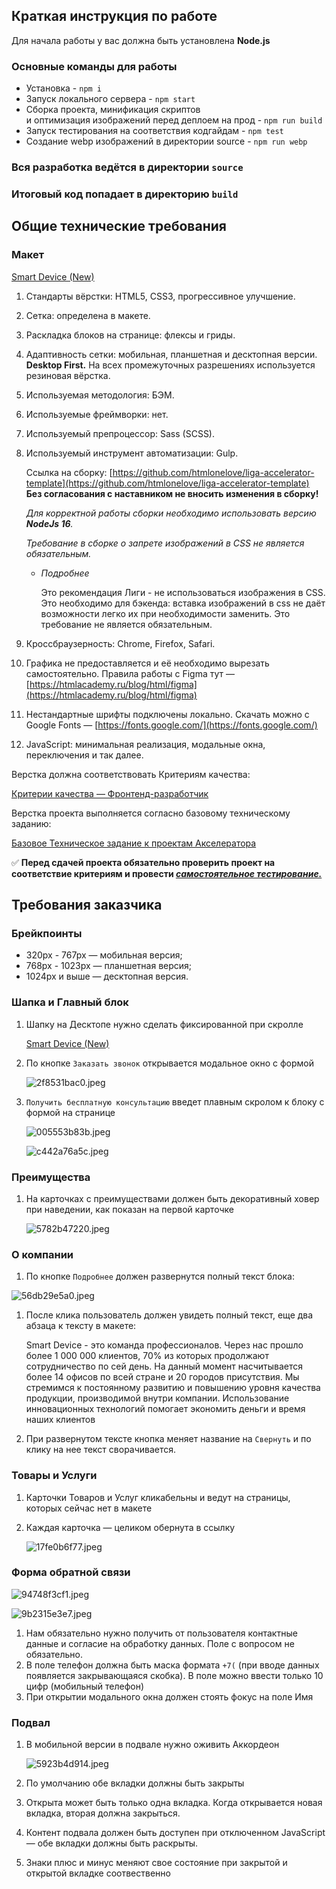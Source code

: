 ## Краткая инструкция по работе
Для начала работы у вас должна быть установлена **Node.js**

### Основные команды для работы
- Установка - `npm i`
- Запуск локального сервера - `npm start`
- Сборка проекта, минификация скриптов <br>
и оптимизация изображений перед деплоем на прод - `npm run build`
- Запуск тестирования на соответствия кодгайдам - `npm test`
- Создание webp изображений в директории source - `npm run webp`

### Вся разработка ведётся в директории `source`
### Итоговый код попадает в директорию `build`

## **Общие технические требования**

### Макет

[Smart Device (New)](https://www.figma.com/file/dFksQNA2TgF4drIQzIVd8I/%D0%A4%D1%80%D0%BE%D0%BD%D1%82%D0%B5%D0%BD%D0%B4-%D0%90%D0%BA%D1%81%D0%B5%D0%BB%D0%B5%D1%80%D0%B0%D1%82%D0%BE%D1%80---Smart-Device-(Copy)?node-id=21711%3A2)

1. Стандарты вёрстки: HTML5, CSS3, прогрессивное улучшение.
2. Сетка: определена в макете.
3. Раскладка блоков на странице: флексы и гриды.
4. Адаптивность сетки: мобильная, планшетная и десктопная версии. **Desktop First.** На всех промежуточных разрешениях используется резиновая вёрстка.
5. Используемая методология: БЭМ.
6. Используемые фреймворки: нет.
7. Используемый препроцессор: Sass (SCSS).
8. Используемый инструмент автоматизации: Gulp.

    Ссылка на сборку: [https://github.com/htmlonelove/liga-accelerator-template](https://github.com/htmlonelove/liga-accelerator-template)
    **Без согласования с наставником не вносить изменения в сборку!**

    *Для корректной работы сборки необходимо использовать версию **NodeJs 16**.*

    *Требование в сборке о запрете изображений в CSS не является обязательным.*

    - *Подробнее*

        Это рекомендация Лиги - не использоваться изображения в CSS. Это необходимо для бэкенда: вставка изображений в css не даёт возможности легко их при необходимости заменить. Это требование не является обязательным.

9. Кроссбраузерность: Chrome, Firefox, Safari.
10. Графика не предоставляется и её необходимо вырезать самостоятельно. Правила работы с Figmа тут — [https://htmlacademy.ru/blog/html/figma](https://htmlacademy.ru/blog/html/figma)
11. Нестандартные шрифты подключены локально. Скачать можно с Google Fonts — [https://fonts.google.com/](https://fonts.google.com/)
12. JavaScript: минимальная реализация, модальные окна, переключения и так далее.

Верстка должна соответствовать Критериям качества:

[Критерии качества — Фронтенд-разработчик](https://www.notion.so/b9d5253793624e61939b85a04e07d7de)

Верстка проекта выполняется согласно базовому техническому заданию:

[Базовое Техническое задание к проектам Акселератора](https://www.notion.so/ed59b1e3e63c40f994772db37500d0f9)

✅ **Перед сдачей проекта обязательно проверить проект на соответствие критериям и провести [*самостоятельное тестирование.*](https://www.notion.so/6ac6d0482eb24d6b91568f2333aef1db)**

## Требования заказчика

### Брейкпоинты

- 320px - 767px — мобильная версия;
- 768px - 1023px — планшетная версия;
- 1024px и выше — десктопная версия.

### Шапка и Главный блок

1. Шапку на Десктопе нужно сделать фиксированной при скролле

    [Smart Device (New)](https://www.figma.com/proto/9N3RjCO3hy5g8tfBwoqxbQ/Smart-Device-(New)?node-id=21711%3A3&scaling=min-zoom&page-id=21711%3A2)

2. По кнопке `Заказать звонок` открывается модальное окно с формой

    ![2f8531bac0.jpeg](https://s3-us-west-2.amazonaws.com/secure.notion-static.com/bc266292-7bf7-491f-9837-2e3042170857/2f8531bac0.jpeg)

3. `Получить бесплатную консультацию` введет плавным скролом к блоку с формой на странице

    ![005553b83b.jpeg](https://s3-us-west-2.amazonaws.com/secure.notion-static.com/69408e4d-bfd9-47ba-b09d-2f04835f35e9/005553b83b.jpeg)

    ![c442a76a5c.jpeg](https://s3-us-west-2.amazonaws.com/secure.notion-static.com/c81de9af-977d-4553-b115-4cb2979fa676/c442a76a5c.jpeg)

### Преимущества

1. На карточках с преимуществами должен быть декоративный ховер при наведении, как показан на первой карточке

    ![5782b47220.jpeg](https://s3-us-west-2.amazonaws.com/secure.notion-static.com/0225369c-4efe-413a-9615-f346c037345a/5782b47220.jpeg)

### О компании

1. По кнопке `Подробнее` должен развернутся полный текст блока:

![56db29e5a0.jpeg](https://s3-us-west-2.amazonaws.com/secure.notion-static.com/b0afb8e8-c14b-4a45-8302-840e8a315839/56db29e5a0.jpeg)

1. После клика пользователь должен увидеть полный текст, еще два абзаца к тексту в макете:

    Smart Device - это команда профессионалов. Через нас прошло более 1 000 000 клиентов, 70% из которых продолжают сотрудничество по сей день. На данный момент насчитывается более 14 офисов по всей стране и 20 городов присутствия.
    Мы стремимся к постоянному развитию и повышению уровня качества продукции, производимой внутри компании. Использование инновационных технологий помогает экономить деньги и время наших клиентов

2. При развернутом тексте кнопка меняет название на `Свернуть` и по клику на нее текст сворачивается.

### Товары и Услуги

1. Карточки Товаров и Услуг кликабельны и ведут на страницы, которых сейчас нет в макете
2. Каждая карточка — целиком обернута в ссылку

    ![17fe0b6f77.jpeg](https://s3-us-west-2.amazonaws.com/secure.notion-static.com/48a3e7c6-0263-42ce-8dbf-b68b984b2e35/17fe0b6f77.jpeg)

### Форма обратной связи

![94748f3cf1.jpeg](https://s3-us-west-2.amazonaws.com/secure.notion-static.com/3c749cf7-7f6a-412e-9085-4d3b42e4b9ff/94748f3cf1.jpeg)

![9b2315e3e7.jpeg](https://s3-us-west-2.amazonaws.com/secure.notion-static.com/05406303-2e29-4755-b8be-20e10946526b/9b2315e3e7.jpeg)

1. Нам обязательно нужно получить от пользователя контактные данные и согласие на обработку данных. Поле с вопросом не обязательно.
2. В поле телефон должна быть маска формата  `+7(` (при вводе данных появляется закрывающаяся скобка).  В поле можно ввести только 10 цифр (мобильный телефон)
3. При открытии модального окна должен стоять фокус на поле Имя

### Подвал

1. В мобильной версии в подвале нужно оживить Аккордеон

    ![5923b4d914.jpeg](https://s3-us-west-2.amazonaws.com/secure.notion-static.com/60a66db1-a959-4d55-9001-b06a12bb2778/5923b4d914.jpeg)

2. По умолчанию обе вкладки должны быть закрыты
3. Открыта может быть только одна вкладка. Когда открывается новая вкладка, вторая должна закрыться.
4. Контент подвала должен быть доступен при отключенном JavaScript — обе вкладки должны быть раскрыты.
5. Знаки плюс и минус меняют свое состояние при закрытой и открытой вкладке соотвественно

